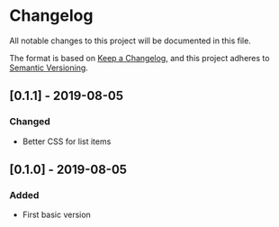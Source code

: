 # Changelog

All notable changes to this project will be documented in this file.

The format is based on [Keep a Changelog](https://keepachangelog.com/en/1.0.0/),
and this project adheres to [Semantic Versioning](https://semver.org/spec/v2.0.0.html).

## [0.1.1] - 2019-08-05

### Changed

-   Better CSS for list items

## [0.1.0] - 2019-08-05

### Added

-   First basic version
